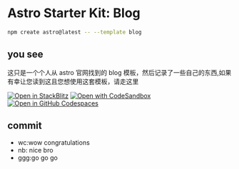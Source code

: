 # Astro Starter Kit: Blog

```sh
npm create astro@latest -- --template blog
```

## you see

这只是一个个人从 astro 官网找到的 blog 模板，然后记录了一些自己的东西,如果有幸让您读到这且您想使用这套模板，请走这里

[![Open in StackBlitz](https://developer.stackblitz.com/img/open_in_stackblitz.svg)](https://stackblitz.com/github/withastro/astro/tree/latest/examples/blog)
[![Open with CodeSandbox](https://assets.codesandbox.io/github/button-edit-lime.svg)](https://codesandbox.io/p/sandbox/github/withastro/astro/tree/latest/examples/blog)
[![Open in GitHub Codespaces](https://github.com/codespaces/badge.svg)](https://codespaces.new/withastro/astro?devcontainer_path=.devcontainer/blog/devcontainer.json)

## commit

- wc:wow congratulations
- nb: nice bro
- ggg:go go go
